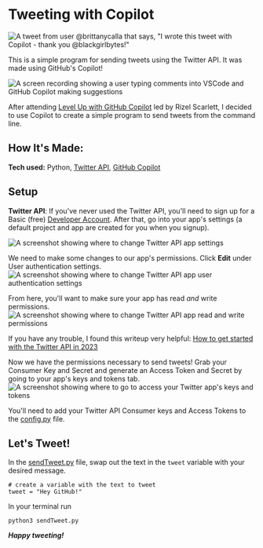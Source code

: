 # Tweeting with Copilot

![A tweet from user @brittanycalla that says, "I wrote this tweet with Copilot - thank you @blackgirlbytes!"](https://i.ibb.co/MR4Nq3b/copilot-tweet.webp)

This is a simple program for sending tweets using the Twitter API. It was made using GitHub's Copilot!

![A screen recording showing a user typing comments into VSCode and GitHub Copilot making suggestions](https://i.ibb.co/d47VWfD/copilot-tweet-screen-demo.webp)

After attending [Level Up with GitHub Copilot](https://learning.oreilly.com/live-events/level-up-with-github-copilot/0636920090759/0636920090758) led by Rizel Scarlett, I decided to use Copilot to create a simple program to send tweets from the command line.

## How It's Made:

**Tech used:** Python, [Twitter API](https://developer.twitter.com/en/docs/twitter-api), [GitHub Copilot](https://github.com/features/copilot)

## Setup
**Twitter API**: If you've never used the Twitter API, you'll need to sign up for a Basic (free) [Developer Account](https://developer.twitter.com/en/portal/products/free). 
After that, go into your app's settings (a default project and app are created for you when you signup).

![A screenshot showing where to change Twitter API app settings](https://i.ibb.co/yY6tTx0/Screen-Shot-2023-04-04-at-3-43-49-PM.png)

We need to make some changes to our app's permissions. Click **Edit** under User authentication settings.
![A screenshot showing where to change Twitter API app user authentication settings](https://i.ibb.co/9qgbPJG/Screen-Shot-2023-04-04-at-3-44-04-PM.png)

From here, you'll want to make sure your app has read *and* write permissions.
![A screenshot showing where to change Twitter API app read and write permissions](https://i.ibb.co/DrN1Skm/Screen-Shot-2023-04-04-at-3-44-17-PM.png)

If you have any trouble, I found this writeup very helpful: [How to get started with the Twitter API in 2023](https://medium.com/@yassinetahri/how-to-get-started-with-the-twitter-api-in-2022-34b8f1d0d73a#:~:text=Click%20on%20the%20'Create%20a,content%20and%20status%20code%20201.)

Now we have the permissions necessary to send tweets! 
Grab your Consumer Key and Secret and generate an Access Token and Secret by going to your app's keys and tokens tab.
![A screenshot showing where to go to access your Twitter app's keys and tokens](https://i.ibb.co/VWD5Z7L/Screen-Shot-2023-04-04-at-4-00-37-PM.png)

You'll need to add your Twitter API Consumer keys and Access Tokens to the [config.py](https://github.com/brittanycalla/send-tweets/blob/main/config.py) file.

## Let's Tweet!
In the [sendTweet.py](https://github.com/brittanycalla/send-tweets/blob/main/sendTweet.py) file, swap out the text in the `tweet` variable with your desired message.
```
# create a variable with the text to tweet
tweet = "Hey GitHub!"
```

In your terminal run
```
python3 sendTweet.py
```



***Happy tweeting!***
